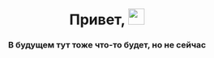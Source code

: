<h1 align="center">Привет,
<img src="https://github.com/blackcater/blackcater/raw/main/images/Hi.gif" height="32"/></h1>
<h3 align="center">В будущем тут тоже что-то будет, но не сейчас</h3>
